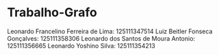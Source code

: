 # Trabalho-Grafo
Leonardo Francelino Ferreira de Lima: 125111347514
Luiz Beitler Fonseca Gonçalves: 125111358306
Leonardo dos Santos de Moura Antonio: 125111356665
Leonardo Yoshino Silva: 125111354213
